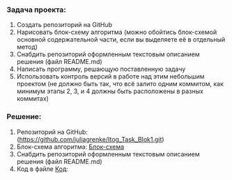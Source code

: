 ### __Задача проекта:__ 
1. Создать репозиторий на GitHub
2. Нарисовать блок-схему алгоритма (можно обойтись блок-схемой основной содержательной части, если вы выделяете её в отдельный метод)
3. Снабдить репозиторий оформленным текстовым описанием решения (файл README.md)
4. Написать программу, решающую поставленную задачу
5. Использовать контроль версий в работе над этим небольшим проектом (не должно быть так, что всё залито одним коммитом, как минимум этапы 2, 3, и 4 должны быть расположены в разных коммитах)

### __Решение:__ 
1. Репозиторий на GitHub: (https://github.com/juliagrenke/Itog_Task_Blok1.git)
2. Блок-схема алгоритма: [Блок-схема](Снимок.PNG)
3. Снабдить репозиторий оформленным текстовым описанием решения (файл README.md)
4. Код в файле [Код](Program.cs):


